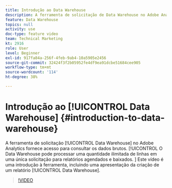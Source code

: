 ```yaml
---
title: Introdução ao Data Warehouse
description: A ferramenta de solicitação de Data Warehouse no Adobe Analytics fornece acesso para consultar os dados brutos. O Data Warehouse pode processar uma quantidade ilimitada de linhas em uma única solicitação para relatórios agendados e baixados. Este vídeo é uma introdução à ferramenta, incluindo uma apresentação da criação de um relatório do Data Warehouse.
feature: Data Warehouse
topics: null
activity: use
doc-type: feature video
team: Technical Marketing
kt: 2916
role: User
level: Beginner
exl-id: 917fa84a-256f-4feb-9ab4-10a5905e2456
source-git-commit: 32424f3f2b05952fe4df9ea91dcbe51684cee905
workflow-type: tm+mt
source-wordcount: '114'
ht-degree: 38%

---
```


# Introdução ao [!UICONTROL Data Warehouse] {#introduction-to-data-warehouse}

A ferramenta de solicitação [!UICONTROL Data Warehouse] no Adobe Analytics fornece acesso para consultar os dados brutos. [!UICONTROL O Data Warehouse pode processar uma quantidade ilimitada de linhas em uma única solicitação para relatórios agendados e baixados. ] Este vídeo é uma introdução à ferramenta, incluindo uma apresentação da criação de um relatório [!UICONTROL Data Warehouse].

>[!VIDEO](https://video.tv.adobe.com/v/27306/?quality=12)
